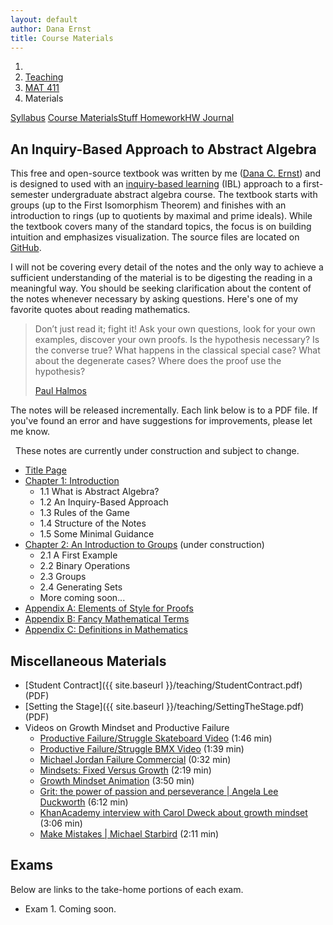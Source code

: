 ```yaml
---
layout: default
author: Dana Ernst
title: Course Materials
---
```


<ol class="breadcrumb">
  <li><a href="/"><i class="fa fa-home"></i></a></li>
  <li><a href="/teaching/">Teaching</a></li>
  <li><a href="/teaching/mat411s18">MAT 411</a></li>
  <li class="active">Materials</li>
</ol>

<div class="row">
<div class="col-xs-12">
<div class="btn-group btn-group-justified">
<a class="btn btn-default btn-success" href="{{site.baseurl}}/teaching/mat411s18/syllabus/">Syllabus</a>
<a class="btn btn-default btn-primary" href="{{site.baseurl}}/teaching/mat411s18/materials/">
<span class="hidden-xs">Course Materials</span><span class="visible-xs">Stuff</span>
</a>
<a class="btn btn-default btn-warning" href="{{site.baseurl}}/teaching/mat411s18/homework/">
<span class="hidden-xs">Homework</span><span class="visible-xs">HW</span>
</a>
<a class="btn btn-default btn-info" href="{{site.baseurl}}/teaching/mat411s18/journal/">Journal</a>
</div>
</div>
</div>

## An Inquiry-Based Approach to Abstract Algebra ##

This free and open-source textbook was written by me ([Dana C. Ernst](http://danaernst.com)) and is designed to used with an [inquiry-based learning](http://maamathedmatters.blogspot.com/2013/05/what-heck-is-ibl.html) (IBL) approach to a first-semester undergraduate abstract algebra course. The textbook starts with groups (up to the First Isomorphism Theorem) and finishes with an introduction to rings (up to quotients by maximal and prime ideals). While the textbook covers many of the standard topics, the focus is on building intuition and emphasizes visualization. The source files are located on [GitHub](https://github.com/dcernst/IBL-AbstractAlgebra).

I will not be covering every detail of the notes and the only way to achieve a sufficient understanding of the material is to be digesting the reading in a meaningful way.  You should be seeking clarification about the content of the notes whenever necessary by asking questions.  Here's one of my favorite quotes about reading mathematics.

<blockquote>
  <p>Don’t just read it; fight it! Ask your own questions, look for your own examples, discover your own proofs. Is the hypothesis necessary? Is the converse true? What happens in the classical special case? What about the degenerate cases? Where does the proof use the hypothesis?</p>
  <footer><a href="http://en.wikipedia.org/wiki/Paul_Halmos">Paul Halmos</a></footer>
</blockquote>

The notes will be released incrementally. Each link below is to a PDF file. If you've found an error and have suggestions for improvements, please let me know.

<div class="alert alert-info" role="alert" style="margin: 10px 0 10px 0">
<i class="fa fa-exclamation-triangle"></i>&nbsp; These notes are currently under construction and subject to change.
</div>

<!-- - [An Inquiry-Based Approach to Abstract Algebra]({{site.baseurl}}/teaching/mat411s18/IBL-AbstractAlgebra.pdf) (complete set of notes) -->

- [Title Page]({{site.baseurl}}/teaching/mat411s18/TitlePage.pdf)
- [Chapter 1: Introduction]({{site.baseurl}}/teaching/mat411s18/Introduction.pdf)
    - 1.1 What is Abstract Algebra?
    - 1.2 An Inquiry-Based Approach
    - 1.3 Rules of the Game
    - 1.4 Structure of the Notes
    - 1.5 Some Minimal Guidance
- [Chapter 2: An Introduction to Groups]({{site.baseurl}}/teaching/mat411s18/IntroGroups.pdf) (under construction)
    - 2.1 A First Example
    - 2.2 Binary Operations
    - 2.3 Groups
    - 2.4 Generating Sets
    - More coming soon...
- [Appendix A: Elements of Style for Proofs]({{site.baseurl}}/teaching/mat411s18/ElementsOfStyle.pdf)
- [Appendix B: Fancy Mathematical Terms]({{site.baseurl}}/teaching/mat411s18/FancyMathematicalTerms.pdf)
- [Appendix C: Definitions in Mathematics]({{site.baseurl}}/teaching/mat411s18/Definitions.pdf)


<!--
- [Chapter 2: An Intuitive Approach to Groups]({{site.baseurl}}/teaching/mat411s18/IntuitiveGroups.pdf)
- [Chapter 3: Cayley Diagrams]({{site.baseurl}}/teaching/mat411s18/CayleyDiagrams.pdf)
- [Chapter 4: An Introduction to Subgroups and Isomorphisms]({{site.baseurl}}/teaching/mat411s18/IntroSubgroupsIsomorphisms.pdf)
    - 4.1 Subgroups
    - 4.2 Isomorphisms
- [Chapter 5: A Formal Approach to Groups]({{site.baseurl}}/teaching/mat411s18/FormalGroups.pdf)
    - 5.1 Binary Operations
    - 5.2 Groups
    - 5.3 Group Tables
    - 5.4 Revisiting Cayley Diagrams and Our Original Definition of a Group
    - 5.5 Revisiting Subgroups
    - 5.6 Revisiting Isomorphisms
- [Chapter 6: Families of Groups]({{site.baseurl}}/teaching/mat411s18/Families.pdf)
    - 6.1 Cyclic Groups
    - 6.2 Dihedral Groups
    - 6.3 Symmetric Groups
    - 6.4 Alternating Groups
- [Chapter 7: Cosets, Lagrange's Theorem, and Normal Subgroups]({{site.baseurl}}/teaching/mat411s18/CosetsLagrangeNormal.pdf)
    - 7.1 Cosets
    - 7.2 Lagrange's Theorem
    - 7.3 Normal Subgroups
- [Chapter 8: Products and Quotients of Groups]({{site.baseurl}}/teaching/mat411s18/ProductsQuotients.pdf)
    - 8.1 Products of Groups
    - 8.2 Quotients of Groups
- [Chapter 9: Homomorphisms and the Isomorphism Theorems]({{site.baseurl}}/teaching/mat411s18/Homomorphisms.pdf)
    - 9.1 Homomorphisms
    - 9.2 The Isomorphism Theorems
- [Chapter 10: An Introduction to Rings]({{site.baseurl}}/teaching/mat411s18/Rings.pdf)
    - 10.1 Definitions and Examples
    - 10.2 Ring Homomorphisms
    - 10.3 Ideals and Quotient Rings
    - 10.4 Maximal and Prime Ideals
- [Appendix A: Prerequisites]({{site.baseurl}}/teaching/mat411s18/Prerequisites.pdf)
    - A.1 Basic Set Theory
    - A.2 Relations
    - A.3 Partitions
    - A.4 Functions
    - A.5 Induction -->

## Miscellaneous Materials ##
- [Student Contract]({{ site.baseurl }}/teaching/StudentContract.pdf) (PDF)
- [Setting the Stage]({{ site.baseurl }}/teaching/SettingTheStage.pdf) (PDF)
- Videos on Growth Mindset and Productive Failure
    - [Productive Failure/Struggle Skateboard Video](https://www.youtube.com/watch?time_continue=98&v=1QSocgE3yFY) (1:46 min)
    - [Productive Failure/Struggle BMX Video](https://www.youtube.com/watch?v=9brnDOVJWnw) (1:39 min)
    - [Michael Jordan Failure Commercial](https://www.youtube.com/watch?v=JA7G7AV-LT8) (0:32 min)
    - [Mindsets: Fixed Versus Growth](https://www.youtube.com/watch?v=M1CHPnZfFmU) (2:19 min)
    - [Growth Mindset Animation](https://www.youtube.com/watch?v=-_oqghnxBmY) (3:50 min)
    - [Grit: the power of passion and perseverance &#124; Angela Lee Duckworth](https://www.youtube.com/watch?v=H14bBuluwB8) (6:12 min)
    - [KhanAcademy interview with Carol Dweck about growth mindset](https://www.youtube.com/watch?time_continue=1&v=wh0OS4MrN3E) (3:06 min)
    - [Make Mistakes &#124; Michael Starbird](https://www.youtube.com/watch?v=2yYQ-1X2ocU) (2:11 min)

<!--
    - [On being wrong &#124; Kathryn Schulz](https://www.youtube.com/watch?v=QleRgTBMX88) (17:51 min)
    - [The unexpected benefit of celebrating failure &#124; Astro Teller](https://www.youtube.com/watch?time_continue=1&v=2t13Rq4oc7A) -->

## Exams ##
Below are links to the take-home portions of each exam.

  - Exam 1. Coming soon.

<!--
- [Exam 1 (take-home)]({{site.baseurl}}/teaching/mat411s18/411Exam1-Home.pdf) (PDF). If you are interested in using LaTeX to type up your solutions, contact me and I will send you a link to the source file of the exam. (Due Wednesday, October 4)
 - [Exam 2 (take-home)]({{site.baseurl}}/teaching/mat411s18/411Exam2-Home.pdf) (PDF). If you are interested in using LaTeX to type up your solutions, contact me and I will send you a link to the source file of the exam. (Due Friday, November 3)
 - [Exam 3 (take-home)]({{site.baseurl}}/teaching/mat411s18/411Exam3-Home.pdf) (PDF). If you are interested in using LaTeX to type up your solutions, contact me and I will send you a link to the source file of the exam. (Due Tuesday, December 5 by 8pm)
 - [Final Exam (take-home)]({{site.baseurl}}/teaching/mat411s18/411ExamFinal-Home.pdf) (PDF). If you are interested in using LaTeX to type up your solutions, contact me and I will send you a link to the source file of the exam. (Due by 5pm on Thursday, December 14)
-->
